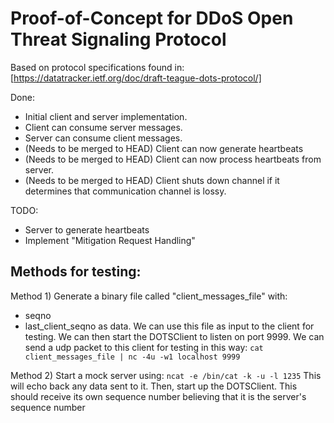 
# Proof-of-Concept for DDoS Open Threat Signaling Protocol

Based on protocol specifications found in:
[https://datatracker.ietf.org/doc/draft-teague-dots-protocol/]

Done:
* Initial client and server implementation.
* Client can consume server messages.
* Server can consume client messages.
* (Needs to be merged to HEAD) Client can now generate heartbeats
* (Needs to be merged to HEAD) Client can now process heartbeats from server.
* (Needs to be merged to HEAD) Client shuts down channel if it determines that
  communication channel is lossy.


TODO:
* Server to generate heartbeats
* Implement "Mitigation Request Handling" 


Methods for testing:
--------------------
Method 1)
Generate a binary file called "client_messages_file" with:
  * seqno
  * last_client_seqno
as data. We can use this file as input to the client for testing.
We can then start the DOTSClient to listen on port 9999.
We can send a udp packet to this client for testing in this way:
`cat client_messages_file | nc -4u -w1 localhost 9999`

Method 2)
Start a mock server using:
`ncat -e /bin/cat -k -u -l 1235`
This will echo back any data sent to it.
Then, start up the DOTSClient. This should receive its
own sequence number believing that it is the server's sequence number
